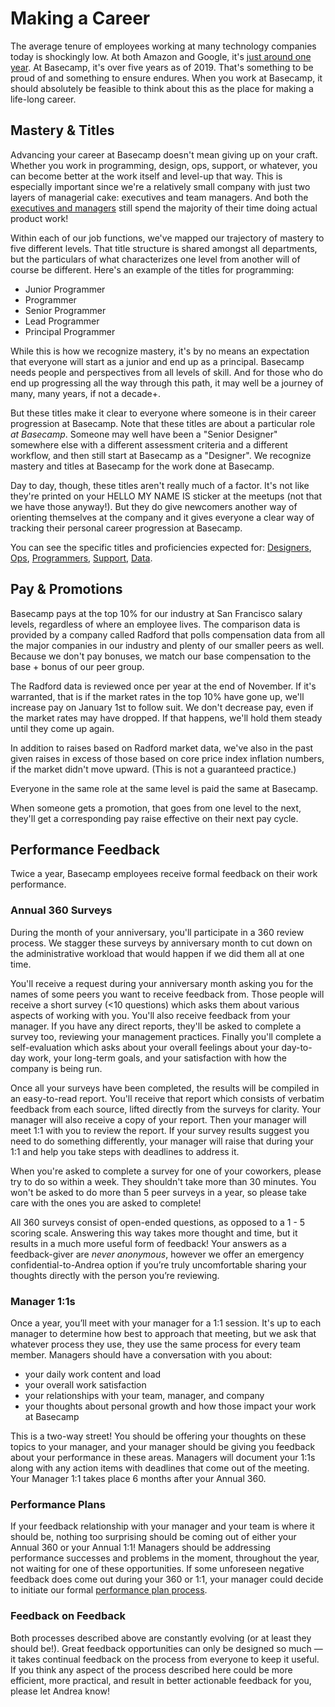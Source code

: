 # Making a Career

The average tenure of employees working at many technology companies today is shockingly low. At both Amazon and Google, it's [just around one year](http://www.techrepublic.com/blog/career-management/tech-companies-have-highest-turnover-rate/). At Basecamp, it's over five years as of 2019. That's something to be proud of and something to ensure endures. When you work at Basecamp, it should absolutely be feasible to think about this as the place for making a life-long career. 

## Mastery & Titles

Advancing your career at Basecamp doesn't mean giving up on your craft. Whether you work in programming, design, ops, support, or whatever, you can become better at the work itself and level-up that way. This is especially important since we're a relatively small company with just two layers of managerial cake: executives and team managers. And both the [executives and managers](https://github.com/basecamp/handbook/blob/master/managers.md#executive-manager-and-individual-responsibilities) still spend the majority of their time doing actual product work! 

Within each of our job functions, we've mapped our trajectory of mastery to five different levels. That title structure is shared amongst all departments, but the particulars of what characterizes one level from another will of course be different. Here's an example of the titles for programming:

* Junior Programmer
* Programmer
* Senior Programmer
* Lead Programmer
* Principal Programmer

While this is how we recognize mastery, it's by no means an expectation that everyone will start as a junior and end up as a principal. Basecamp needs people and perspectives from all levels of skill. And for those who do end up progressing all the way through this path, it may well be a journey of many, many years, if not a decade+.

But these titles make it clear to everyone where someone is in their career progression at Basecamp. Note that these titles are about a particular role _at Basecamp_. Someone may well have been a "Senior Designer" somewhere else with a different assessment criteria and a different workflow, and then still start at Basecamp as a "Designer". We recognize mastery and titles at Basecamp for the work done at Basecamp.

Day to day, though, these titles aren't really much of a factor. It's not like they're printed on your HELLO MY NAME IS sticker at the meetups (not that we have those anyway!). But they do give newcomers another way of orienting themselves at the company and it gives everyone a clear way of tracking their personal career progression at Basecamp.

You can see the specific titles and proficiencies expected for: [Designers](https://github.com/basecamp/handbook/blob/master/titles-for-designers.md), [Ops](https://github.com/basecamp/handbook/blob/master/titles-for-ops.md), [Programmers](https://github.com/basecamp/handbook/blob/master/titles-for-programmers.md), [Support](https://github.com/basecamp/handbook/blob/master/titles-for-support.md), [Data](https://github.com/basecamp/handbook/blob/master/titles-for-data.md).

## Pay & Promotions

Basecamp pays at the top 10% for our industry at San Francisco salary levels, regardless of where an employee lives. The comparison data is provided by a company called Radford that polls compensation data from all the major companies in our industry and plenty of our smaller peers as well. Because we don't pay bonuses, we match our base compensation to the base + bonus of our peer group.

The Radford data is reviewed once per year at the end of November. If it's warranted, that is if the market rates in the top 10% have gone up, we'll increase pay on January 1st to follow suit. We don't decrease pay, even if the market rates may have dropped. If that happens, we'll hold them steady until they come up again.

In addition to raises based on Radford market data, we've also in the past given raises in excess of those based on core price index inflation numbers, if the market didn't move upward. (This is not a guaranteed practice.)

Everyone in the same role at the same level is paid the same at Basecamp.

When someone gets a promotion, that goes from one level to the next, they'll get a corresponding pay raise effective on their next pay cycle.

## Performance Feedback

Twice a year, Basecamp employees receive formal feedback on their work performance. 

### Annual 360 Surveys
During the month of your anniversary, you'll participate in a 360 review process. We stagger these surveys by anniversary month to cut down on the administrative workload that would happen if we did them all at one time. 

You'll receive a request during your anniversary month asking you for the names of some peers you want to receive feedback from. Those people will receive a short survey (<10 questions) which asks them about various aspects of working with you. You'll also receive feedback from your manager. If you have any direct reports, they'll be asked to complete a survey too, reviewing your management practices. Finally you'll complete a self-evaluation which asks about your overall feelings about your day-to-day work, your long-term goals, and your satisfaction with how the company is being run.

Once all your surveys have been completed, the results will be compiled in an easy-to-read report. You'll receive that report which consists of verbatim feedback from each source, lifted directly from the surveys for clarity. Your manager will also receive a copy of your report. Then your manager will meet 1:1 with you to review the report. If your survey results suggest you need to do something differently, your manager will raise that during your 1:1 and help you take steps with deadlines to address it.

When you're asked to complete a survey for one of your coworkers, please try to do so within a week. They shouldn't take more than 30 minutes. You won't be asked to do more than 5 peer surveys in a year, so please take care with the ones you are asked to complete!

All 360 surveys consist of open-ended questions, as opposed to a 1 - 5 scoring scale. Answering this way takes more thought and time, but it results in a much more useful form of feedback! Your answers as a feedback-giver are *never anonymous*, however we offer an emergency confidential-to-Andrea option if you’re truly uncomfortable sharing your thoughts directly with the person you’re reviewing.

### Manager 1:1s
Once a year, you’ll meet with your manager for a 1:1 session. It's up to each manager to determine how best to approach that meeting, but we ask that whatever process they use, they use the same process for every team member. Managers should have a conversation with you about:
- your daily work content and load
- your overall work satisfaction
- your relationships with your team, manager, and company
- your thoughts about personal growth and how those impact your work at Basecamp

This is a two-way street! You should be offering your thoughts on these topics to your manager, and your manager should be giving you feedback about your performance in these areas. Managers will document your 1:1s along with any action items with deadlines that come out of the meeting. Your Manager 1:1 takes place 6 months after your Annual 360.

### Performance Plans
If your feedback relationship with your manager and your team is where it should be, nothing too surprising should be coming out of either your Annual 360 or your Annual 1:1! Managers should be addressing performance successes and problems in the moment, throughout the year, not waiting for one of these opportunities. If some unforeseen negative feedback does come out during your 360 or 1:1, your manager could decide to initiate our formal [performance plan process](https://github.com/basecamp/handbook/blob/master/performance-plans.md#performance-plan-process). 

### Feedback on Feedback
Both processes described above are constantly evolving (or at least they should be!). Great feedback opportunities can only be designed so much — it takes continual feedback on the process from everyone to keep it useful. If you think any aspect of the process described here could be more efficient, more practical, and result in better actionable feedback for you, please let Andrea know!
